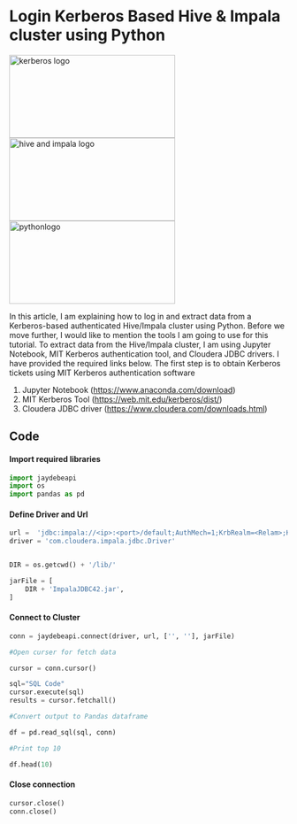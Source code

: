 # Login Kerberos Based Hive & Impala cluster using Python

<picture>
  <img alt="kerberos logo" src="https://miro.medium.com/v2/resize:fit:1006/1*agsHkPjE9N5uC-HkrUW9mg.png" width="300" height="150">
</picture>


<picture>
  <img alt="hive and impala logo" src="https://miro.medium.com/v2/resize:fit:819/1*EUfJs-gRAsUcrkJ7giXgww.png" width="300" height="150">
</picture>

<picture>
  <img alt="pythonlogo" src="https://miro.medium.com/v2/resize:fit:1358/1*RzxZF0mmXAsMLrIzAWYDSg.png" width="300" height="150">
</picture>





In this article, I am explaining how to log in and extract data from a Kerberos-based authenticated Hive/Impala cluster using Python. Before we move further, I would like to mention the tools I am going to use for this tutorial. To extract data from the Hive/Impala cluster, I am using Jupyter Notebook, MIT Kerberos authentication tool, and Cloudera JDBC drivers. I have provided the required links below. The first step is to obtain Kerberos tickets using MIT Kerberos authentication software

  1. Jupyter Notebook (https://www.anaconda.com/download)
  2. MIT Kerberos Tool (https://web.mit.edu/kerberos/dist/)
  3. Cloudera JDBC driver (https://www.cloudera.com/downloads.html)


## Code 

#### Import required libraries 

```python
import jaydebeapi
import os
import pandas as pd
````
#### Define Driver and Url

```python
url =  'jdbc:impala://<ip>:<port>/default;AuthMech=1;KrbRealm=<Relam>;KrbHostFQDN=<FQDN>;KrbServiceName=<Service>'
driver = 'com.cloudera.impala.jdbc.Driver'


DIR = os.getcwd() + '/lib/'

jarFile = [
    DIR + 'ImpalaJDBC42.jar',
]
```

#### Connect to Cluster 

```python
conn = jaydebeapi.connect(driver, url, ['', ''], jarFile)

#Open curser for fetch data

cursor = conn.cursor()

sql="SQL Code"
cursor.execute(sql)
results = cursor.fetchall()

#Convert output to Pandas dataframe

df = pd.read_sql(sql, conn)

#Print top 10

df.head(10)

```

#### Close connection

```python
cursor.close()
conn.close()

```
